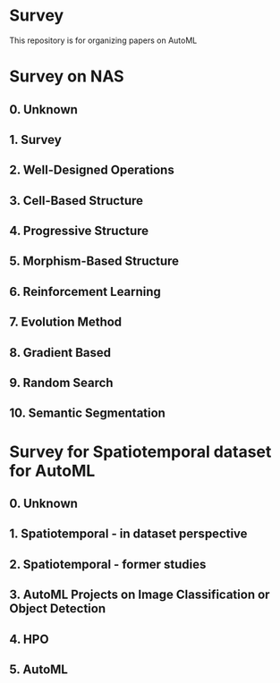 # Survey
This repository is for organizing papers on AutoML

# Survey on NAS

## 0. Unknown

## 1. Survey

## 2. Well-Designed Operations

## 3. Cell-Based Structure

## 4. Progressive Structure

## 5. Morphism-Based Structure

## 6. Reinforcement Learning

## 7. Evolution Method

## 8. Gradient Based

## 9. Random Search

## 10. Semantic Segmentation



# Survey for Spatiotemporal dataset for AutoML

## 0. Unknown

## 1. Spatiotemporal - in dataset perspective

## 2. Spatiotemporal - former studies

## 3. AutoML Projects on Image Classification or Object Detection

## 4. HPO

## 5. AutoML